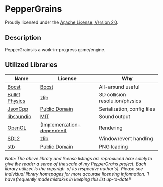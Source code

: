 PepperGrains
============
Proudly licensed under the [Apache License, Version 2.0](http://www.apache.org/licenses/LICENSE-2.0).

Description
-----------
PepperGrains is a work-in-progress game/engine.

Utilized Libraries
------------------
|Name|License|Why|
|---|---|---|
|[Boost](http://www.boost.org/)|[Boost](http://www.boost.org/users/license.html)|All-around useful|
|[Bullet Physics](http://bulletphysics.org/)|[zlib](https://github.com/bulletphysics/bullet3/blob/master/LICENSE.txt)|3D collision resolution/physics|
|[JsonCpp](https://github.com/open-source-parsers/jsoncpp/)|[Public Domain](https://github.com/open-source-parsers/jsoncpp/blob/master/LICENSE)|Serialization, config files|
|[libsoundio](http://libsound.io)|[MIT](https://github.com/andrewrk/libsoundio/blob/master/LICENSE)|Sound output|
|[OpenGL](https://www.opengl.org/)|[(Implementation-dependent)](http://www.sgi.com/tech/opengl/)|Rendering|
|[SDL2](https://www.libsdl.org/)|[zlib](https://www.libsdl.org/license.php)|Window/event handling|
|[stb](https://github.com/nothings/stb)|[Public Domain](https://github.com/nothings/stb/blob/master/README.md)|PNG loading|
*Note: The above library and license listings are reproduced here solely to give the reader a sense of the scale of my PepperGrains project. Each library utilized is the copyright of its respective author(s). Please see individual library homepages for more accurate licensing information. (I have frequently made mistakes in keeping this list up-to-date!)*
